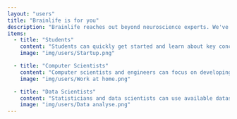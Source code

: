 ```yaml
---
layout: "users"
title: "Brainlife is for you"
description: "Brainlife reaches out beyond neuroscience experts. We've made sure that our UI and Apps can be used by non-neuroscentists by providing detailed information about each App with good default parameters that should work across a wide range of input datasets."
items:
  - title: "Students"
    content: "Students can quickly get started and learn about key concepts of brainimage data analysis. Brainlife can lower technical barriers that often impede an effective learning process."
    image: "img/users/Startup.png"

  - title: "Computer Scientists"
    content: "Computer scientists and engineers can focus on developing new algorithms and new computing methods without having to learn the entire neuroimaging preprocessing steps."
    image: "img/users/Work at home.png"

  - title: "Data Scientists"
    content: "Statisticians and data scientists can use available datasets and data derivatives to gather new insights into individuality and variability in human populations."
    image: "img/users/Data analyse.png"
---
```

